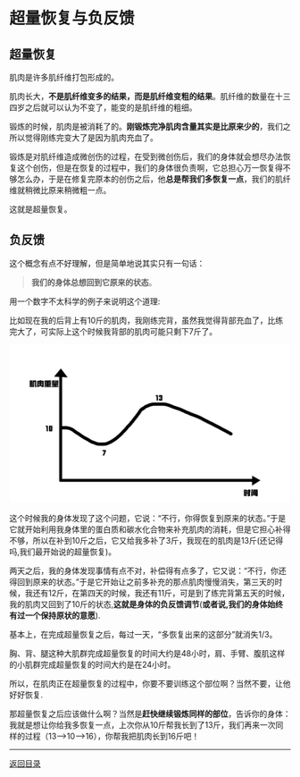 # 超量恢复与负反馈

## 超量恢复

肌肉是许多肌纤维打包形成的。

肌肉长大，**不是肌纤维变多的结果，而是肌纤维变粗的结果**。肌纤维的数量在十三四岁之后就可以认为不变了，能变的是肌纤维的粗细。

锻炼的时候，肌肉是被消耗了的。**刚锻炼完净肌肉含量其实是比原来少的**，我们之所以觉得刚练完变大了是因为肌肉充血了。

锻炼是对肌纤维造成微创伤的过程，在受到微创伤后，我们的身体就会想尽办法恢复这个创伤，但是在恢复的过程中，我们的身体很负责啊，它总担心万一恢复得不够怎么办，于是在修复完原本的创伤之后，他**总是帮我们多恢复一点**，我们的肌纤维就稍微比原来稍微粗一点。

这就是超量恢复。

## 负反馈

这个概念有点不好理解，但是简单地说其实只有一句话：

>  **我们的身体总想回到它原来的状态**。

用一个数字不太科学的例子来说明这个道理:

比如现在我的后背上有10斤的肌肉，我刚练完背，虽然我觉得背部充血了，比练完大了，可实际上这个时候我背部的肌肉可能只剩下7斤了。

![](https://github.com/caoxuCarlos/a-fitness-guide-for-college-students/blob/master/images/negative-feedback.png?raw=true)

这个时候我的身体发现了这个问题，它说：“不行，你得恢复到原来的状态。”于是它就开始利用我身体里的蛋白质和碳水化合物来补充肌肉的消耗，但是它担心补得不够，所以在补到10斤之后，它又给我多补了3斤，我现在的肌肉是13斤(还记得吗,我们最开始说的超量恢复)。

两天之后，我的身体发现事情有点不对，补偿得有点多了，它又说：“不行，你还得回到原来的状态。”于是它开始让之前多补充的那点肌肉慢慢消失，第三天的时候，我还有12斤，在第四天的时候，我还有11斤，可是到了练完背第五天的时候，我的肌肉又回到了10斤的状态,**这就是身体的负反馈调节**(**或者说,我们的身体始终有过一个保持原状的意愿**).

基本上，在完成超量恢复之后，每过一天，“多恢复出来的这部分”就消失1/3。

胸、背、腿这种大肌群完成超量恢复的时间大约是48小时，肩、手臂、腹肌这样的小肌群完成超量恢复的时间大约是在24小时。

所以，在肌肉正在超量恢复的过程中，你要不要训练这个部位啊？当然不要，让他好好恢复.

那超量恢复之后应该做什么啊？当然是**赶快继续锻炼同样的部位**，告诉你的身体：我就是想让你给我多恢复一点，上次你从10斤帮我长到了13斤，我们再来一次同样的过程（13-->10-->16），你帮我把肌肉长到16斤吧！

---

[返回目录](https://caoxucarlos.github.io/)